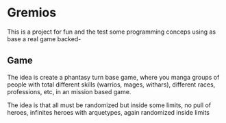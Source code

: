 # Gremios

This is a project for fun and the test some programming conceps using as base a real game backed-

## Game
The idea is create a phantasy turn base game, where you manga groups of people with total different skills (warrios, mages, withars), different races, professions, etc, in an mission based game.

The idea is that all must be randomized but inside some limits, no pull of heroes, infinites heroes with arquetypes, again randomized inside limits